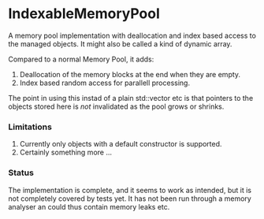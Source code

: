 IndexableMemoryPool
===================

A memory pool implementation with deallocation and index based access to the managed objects.
It might also be called a kind of dynamic array. 

Compared to a normal Memory Pool, it adds:

1. Deallocation of the memory blocks at the end when they are empty. 
2. Index based random access for parallell processing.

The point in using this instad of a plain std::vector etc is that pointers to the objects stored here is *not* invalidated as the pool grows or shrinks.

### Limitations

1. Currently only objects with a default constructor is supported.
2. Certainly something more ...

### Status

The implementation is complete, and it seems to work as intended, but it is not completely covered by tests yet.
It has not been run through a memory analyser an could thus contain memory leaks etc.

